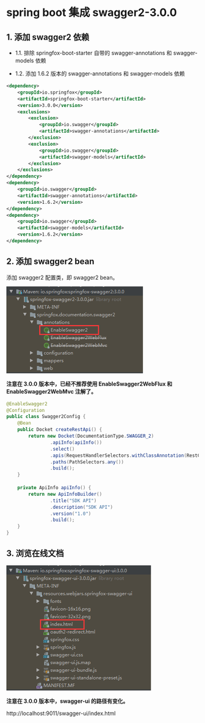 # spring boot 集成 swagger2-3.0.0
## 1. 添加 swagger2 依赖
- 1.1. 排除 springfox-boot-starter 自带的 swagger-annotations 和 swagger-models 依赖

- 1.2. 添加 1.6.2 版本的 swagger-annotations 和 swagger-models 依赖

```xml
<dependency>
	<groupId>io.springfox</groupId>
	<artifactId>springfox-boot-starter</artifactId>
	<version>3.0.0</version>
	<exclusions>
		<exclusion>
			<groupId>io.swagger</groupId>
			<artifactId>swagger-annotations</artifactId>
		</exclusion>
		<exclusion>
			<groupId>io.swagger</groupId>
			<artifactId>swagger-models</artifactId>
		</exclusion>
	</exclusions>
</dependency>
<dependency>
	<groupId>io.swagger</groupId>
	<artifactId>swagger-annotations</artifactId>
	<version>1.6.2</version>
</dependency>
<dependency>
	<groupId>io.swagger</groupId>
	<artifactId>swagger-models</artifactId>
	<version>1.6.2</version>
</dependency>
```

## 2. 添加 swagger2 bean
添加 swagger2 配置类，即 swagger2 bean。

![swagger-03](./images/swagger-03.png 'swagger-03')

**注意在 3.0.0 版本中，已经不推荐使用 EnableSwagger2WebFlux 和 EnableSwagger2WebMvc 注解了。**

```java
@EnableSwagger2
@Configuration
public class Swagger2Config {
    @Bean
    public Docket createRestApi() {
        return new Docket(DocumentationType.SWAGGER_2)
                .apiInfo(apiInfo())
                .select()
                .apis(RequestHandlerSelectors.withClassAnnotation(RestController.class))
                .paths(PathSelectors.any())
                .build();
    }

    private ApiInfo apiInfo() {
        return new ApiInfoBuilder()
                .title("SDK API")
                .description("SDK API")
                .version("1.0")
                .build();
    }
}
```

## 3. 浏览在线文档
![swagger-04](./images/swagger-04.png 'swagger-04')

**注意在 3.0.0 版本中，swagger-ui 的路径有变化。**

http://localhost:9011/swagger-ui/index.html
